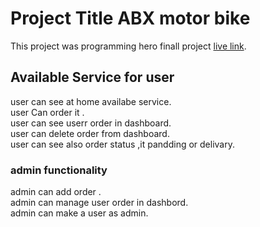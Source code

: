 # Project Title ABX motor bike

This project was programming hero finall project [live link](https://docters-portal.firebaseapp.com/).

## Available Service for user
user can see at home availabe service.\
user Can order it .\
user can see userr order in dashboard.\
user can delete order from dashboard.\
user can see also order status ,it pandding or delivary.
### admin functionality
admin can add order .\
admin can manage user order in dashbord.\
admin can make a user as admin.
